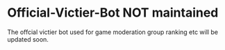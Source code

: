 # Official-Victier-Bot NOT maintained
The offcial victier bot used for game moderation group ranking etc will be updated soon.

